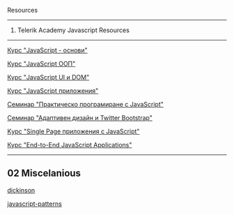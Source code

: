  Resources

--------------------------------------------------------------------------
01. Telerik Academy Javascript Resources
--------------------------------------------------------------------------

[Курс "JavaScript - основи"](https://telerikacademy.com/Courses/Courses/Details/173)

[Курс "JavaScript ООП"](https://telerikacademy.com/Courses/Courses/Details/179)

[Курс "JavaScript UI и DOM"](https://telerikacademy.com/Courses/Courses/Details/178)

[Курс "JavaScript приложения"](https://telerikacademy.com/Courses/Courses/Details/182)

[Семинар "Практическо програмиране с JavaScript"](https://telerikacademy.com/Courses/Courses/Details/70)

[Семинар "Адаптивен дизайн и Twitter Bootstrap"](https://telerikacademy.com/Courses/Courses/Details/184)

[Kурс "Single Page приложения с JavaScript"](https://telerikacademy.com/Courses/Courses/Details/189)

[Курс "End-to-End JavaScript Applications"](https://telerikacademy.com/Courses/Courses/Details/192)

--------------------------------------------------------------------------
02 Miscelanious
--------------------------------------------------------------------------

[dickinson](http://users.dickinson.edu/~braught/courses/cs131s99/)

[javascript-patterns](http://shichuan.github.io/javascript-patterns/)
